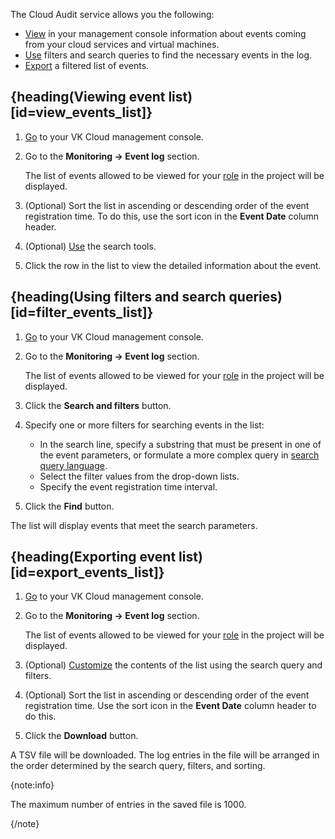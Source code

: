 The Cloud Audit service allows you the following:

- [View](#view_events_list) in your management console information about events coming from your cloud services and virtual machines.
- [Use](#filter_events_list) filters and search queries to find the necessary events in the log.
- [Export](#export_events_list) a filtered list of events.

## {heading(Viewing event list)[id=view_events_list]}

1. [Go](https://cloud.vk.com/app/en) to your VK Cloud management console.
1. Go to the **Monitoring → Event log** section.

   The list of events allowed to be viewed for your [role](/en/tools-for-using-services/account/concepts/rolesandpermissions) in the project will be displayed.

1. (Optional) Sort the list in ascending or descending order of the event registration time. To do this, use the sort icon in the **Event Date** column header.
1. (Optional) [Use](#filter_events_list) the search tools.
1. Click the row in the list to view the detailed information about the event.

## {heading(Using filters and search queries)[id=filter_events_list]}

1. [Go](https://cloud.vk.com/app/en) to your VK Cloud management console.
1. Go to the **Monitoring → Event log** section.

   The list of events allowed to be viewed for your [role](/en/tools-for-using-services/account/concepts/rolesandpermissions) in the project will be displayed.

1. Click the **Search and filters** button.

1. Specify one or more filters for searching events in the list:

   - In the search line, specify a substring that must be present in one of the event parameters, or formulate a more complex query in [search query language](/en/monitoring-services/event-log/concepts/search-language).
   - Select the filter values from the drop-down lists.
   - Specify the event registration time interval.

1. Click the **Find** button.

The list will display events that meet the search parameters.

## {heading(Exporting event list)[id=export_events_list]}

1. [Go](https://cloud.vk.com/app/en) to your VK Cloud management console.
1. Go to the **Monitoring → Event log** section.

   The list of events allowed to be viewed for your [role](/en/tools-for-using-services/account/concepts/rolesandpermissions) in the project will be displayed.

1. (Optional) [Customize](#filter_events_list) the contents of the list using the search query and filters.
1. (Optional) Sort the list in ascending or descending order of the event registration time. Use the sort icon in the **Event Date** column header to do this.
1. Click the **Download** button.

A TSV file will be downloaded. The log entries in the file will be arranged in the order determined by the search query, filters, and sorting.

{note:info}

The maximum number of entries in the saved file is 1000.

{/note}
